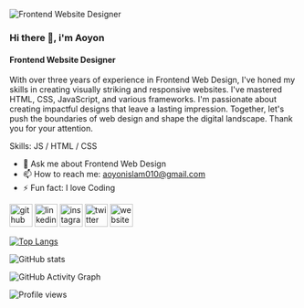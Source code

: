 ![Frontend Website Designer](https://media.licdn.com/dms/image/D5616AQGvmu0NlnIBpQ/profile-displaybackgroundimage-shrink_350_1400/0/1684706342475?e=1693440000&v=beta&t=0qKb-oj64CLQbM7b4xoIs6TS10F7sgsTmjzIWDt3gX0)
### Hi there 👋, i'm Aoyon
#### Frontend Website Designer

With over three years of experience in Frontend Web Design, I've honed my skills in creating visually striking and responsive websites. I've mastered HTML, CSS, JavaScript, and various frameworks. I'm passionate about creating impactful designs that leave a lasting impression. Together, let's push the boundaries of web design and shape the digital landscape. Thank you for your attention.

Skills: JS /  HTML / CSS

- 💬 Ask me about Frontend Web Design 
- 📫 How to reach me: aoyonislam010@gmail.com 
- ⚡ Fun fact: I love Coding 


[<img src='https://cdn.jsdelivr.net/npm/simple-icons@3.0.1/icons/github.svg' alt='github' height='40'>](https://github.com/AoyonDev)  [<img src='https://cdn.jsdelivr.net/npm/simple-icons@3.0.1/icons/linkedin.svg' alt='linkedin' height='40'>](https://www.linkedin.com/in/aoyonislam/)  [<img src='https://cdn.jsdelivr.net/npm/simple-icons@3.0.1/icons/instagram.svg' alt='instagram' height='40'>](https://www.instagram.com/CoderAoyon/)  [<img src='https://cdn.jsdelivr.net/npm/simple-icons@3.0.1/icons/twitter.svg' alt='twitter' height='40'>](https://twitter.com/aoyon99)  [<img src='https://cdn.jsdelivr.net/npm/simple-icons@3.0.1/icons/icloud.svg' alt='website' height='40'>](https://aoyondev.github.io/aoyon-dev/)  

[![Top Langs](https://github-readme-stats.vercel.app/api/top-langs/?username=AoyonDev)](https://github.com/anuraghazra/github-readme-stats)

![GitHub stats](https://github-readme-stats.vercel.app/api?username=AoyonDev&show_icons=true&count_private=true)  

![GitHub Activity Graph](https://activity-graph.herokuapp.com/graph?username=AoyonDev)  

![Profile views](https://gpvc.arturio.dev/AoyonDev)  
